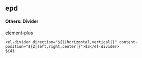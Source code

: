 ## epd
#### Others: Divider
element-plus <el-divider>
```
<el-divider direction="${1|horizontal,vertical|}" content-position="${2|left,right,center|}">$3</el-divider>
${4}
```